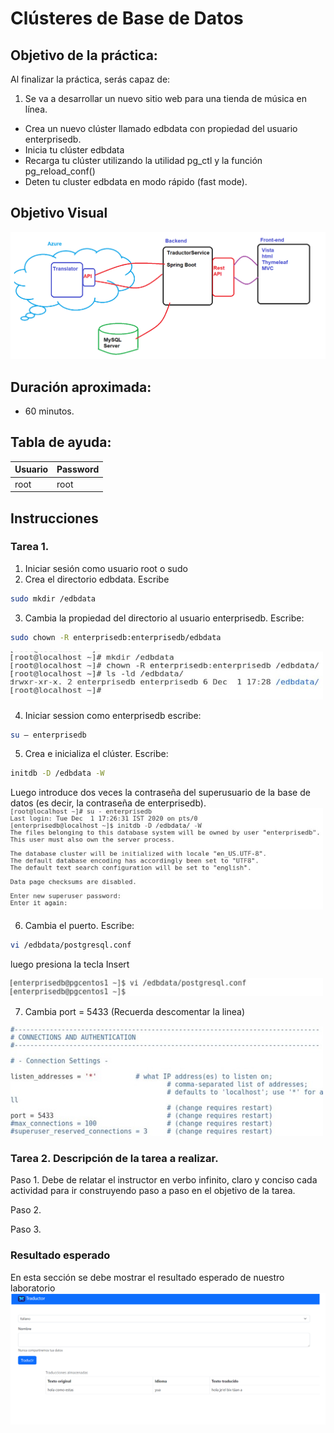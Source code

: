 # Clústeres de Base de Datos

## Objetivo de la práctica:
Al finalizar la práctica, serás capaz de:
1.	Se va a desarrollar un nuevo sitio web para una tienda de música en línea. 

- Crea un nuevo clúster llamado edbdata con propiedad del usuario enterprisedb.
- Inicia tu clúster edbdata 
- Recarga tu clúster utilizando la utilidad pg_ctl y la función pg_reload_conf()
- Deten tu cluster edbdata en modo rápido (fast mode).


## Objetivo Visual 


![diagrama1](../images/img1.png)

## Duración aproximada:
- 60 minutos.

## Tabla de ayuda:

| Usuario | Password | 
| --- | --- | 
| root | root| 
## Instrucciones 

### Tarea 1. 

1.	Iniciar sesión como usuario root o sudo
2.	Crea el directorio edbdata. Escribe  

```bash
sudo mkdir /edbdata  
```
3.	Cambia la propiedad del directorio al usuario enterprisedb. Escribe:

```bash
sudo chown -R enterprisedb:enterprisedb/edbdata   
```
 <img src="../images/04/01.jpg" width="500" >

 4.	Iniciar session como enterprisedb escribe:

```bash
su – enterprisedb
```

5.	Crea e inicializa el clúster. Escribe: 

```bash
initdb -D /edbdata -W 
```
Luego introduce dos veces la contraseña del superusuario de la base de datos (es decir, la contraseña de enterprisedb).
 <img src="../images/04/02.jpg" width="500" >


6.	Cambia el puerto. Escribe:

```bash
vi /edbdata/postgresql.conf  
```
luego presiona la tecla Insert

<img src="../images/04/03.jpg" width="500" >

7. Cambia  port = 5433 (Recuerda descomentar la linea)
   
<img src="../images/04/04.jpg" width="500" >



### Tarea 2. Descripción de la tarea a realizar.
Paso 1. Debe de relatar el instructor en verbo infinito, claro y conciso cada actividad para ir construyendo paso a paso en el objetivo de la tarea.

Paso 2. <!-- Añadir instrucción -->

Paso 3. <!-- Añadir instrucción -->

### Resultado esperado
En esta sección se debe mostrar el resultado esperado de nuestro laboratorio
![imagen resultado](../images/img3.png)
